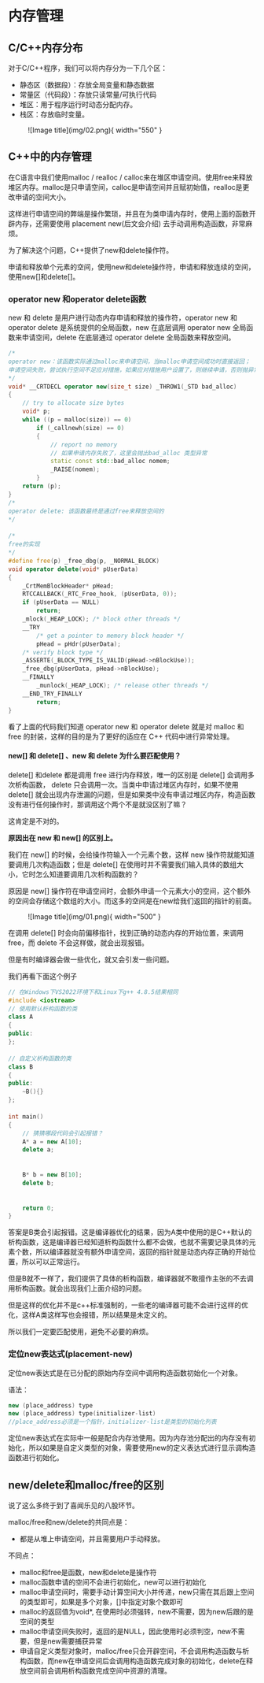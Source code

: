 # 内存管理

## **C/C++内存分布**

对于C/C++程序，我们可以将内存分为一下几个区：

- 静态区（数据段）：存放全局变量和静态数据
- 常量区（代码段）：存放只读常量/可执行代码
- 堆区：用于程序运行时动态分配内存。
- 栈区：存放临时变量。

<figure markdown="span">
  ![Image title](img/02.png){ width="550" }
</figure>

## **C++中的内存管理**

在C语言中我们使用malloc / realloc / calloc来在堆区申请空间。使用free来释放堆区内存。malloc是只申请空间，calloc是申请空间并且赋初始值，realloc是更改申请的空间大小。


这样进行申请空间的弊端是操作繁琐，并且在为类申请内存时，使用上面的函数开辟内存，还需要使用 placement new(后文会介绍) 去手动调用构造函数，非常麻烦。

为了解决这个问题，C++提供了new和delete操作符。

申请和释放单个元素的空间，使用new和delete操作符，申请和释放连续的空间，使用new[]和delete[]。



### **operator new 和operator delete函数**

new 和 delete 是用户进行动态内存申请和释放的操作符，operator new 和 operator delete 是系统提供的全局函数，new 在底层调用 operator new 全局函数来申请空间，delete 在底层通过 operator delete 全局函数来释放空间。

```cpp
/*
operator new：该函数实际通过malloc来申请空间，当malloc申请空间成功时直接返回；
申请空间失败，尝试执行空间不足应对措施，如果应对措施用户设置了，则继续申请，否则抛异常。
*/
void* __CRTDECL operator new(size_t size) _THROW1(_STD bad_alloc)
{
    // try to allocate size bytes
    void* p;
    while ((p = malloc(size)) == 0)
        if (_callnewh(size) == 0)
        {
            // report no memory
            // 如果申请内存失败了，这里会抛出bad_alloc 类型异常
            static const std::bad_alloc nomem;
            _RAISE(nomem);
        }
    return (p);
}
/*
operator delete: 该函数最终是通过free来释放空间的
*/

/*
free的实现
*/
#define free(p) _free_dbg(p, _NORMAL_BLOCK)
void operator delete(void* pUserData)
{
    _CrtMemBlockHeader* pHead;
    RTCCALLBACK(_RTC_Free_hook, (pUserData, 0));
    if (pUserData == NULL)
        return;
    _mlock(_HEAP_LOCK); /* block other threads */
    __TRY
        /* get a pointer to memory block header */
        pHead = pHdr(pUserData);
    /* verify block type */
    _ASSERTE(_BLOCK_TYPE_IS_VALID(pHead->nBlockUse));
    _free_dbg(pUserData, pHead->nBlockUse);
    __FINALLY
        _munlock(_HEAP_LOCK); /* release other threads */
    __END_TRY_FINALLY
        return;
}
```

看了上面的代码我们知道 operator new 和 operator delete 就是对 malloc 和 free 的封装，这样的目的是为了更好的适应在 C++ 代码中进行异常处理。


#### **new[] 和 delete[] 、new 和 delete 为什么要匹配使用？**

delete[] 和delete 都是调用 free 进行内存释放，唯一的区别是 delete[] 会调用多次析构函数， delete 只会调用一次。当类中申请过堆区内存时，如果不使用 delete[] 就会出现内存泄漏的问题，但是如果类中没有申请过堆区内存，构造函数没有进行任何操作时，那调用这个两个不是就没区别了嘛？

这肯定是不对的。

**原因出在 new 和 new[] 的区别上。**

我们在 new[] 的时候，会给操作符输入一个元素个数，这样 new 操作符就能知道要调用几次构造函数；但是 delete[] 在使用时并不需要我们输入具体的数组大小，它时怎么知道要调用几次析构函数的？

原因是 new[] 操作符在申请空间时，会额外申请一个元素大小的空间，这个额外的空间会存储这个数组的大小。而这多的空间是在new给我们返回的指针的前面。

<figure markdown="span">
  ![Image title](img/01.png){ width="500" }
</figure>

<!-- <div align="center"><img src="img/01.png"width="500"></div> -->

在调用 delete[] 时会向前偏移指针，找到正确的动态内存的开始位置，来调用 free，而 delete 不会这样做，就会出现报错。

但是有时编译器会做一些优化，就又会引发一些问题。

我们再看下面这个例子

```cpp
// 在Windows下VS2022环境下和Linux下g++ 4.8.5结果相同
#include <iostream>
// 使用默认析构函数的类
class A
{
public:
};

// 自定义析构函数的类
class B
{
public:
    ~B(){}
};

int main()
{
    // 猜猜哪段代码会引起报错？
    A* a = new A[10];
    delete a;


    B* b = new B[10];
    delete b;


    return 0;
}
```

答案是B类会引起报错。这是编译器优化的结果，因为A类中使用的是C++默认的析构函数，这是编译器已经知道析构函数什么都不会做，也就不需要记录具体的元素个数，所以编译器就没有额外申请空间，返回的指针就是动态内存正确的开始位置，所以可以正常运行。

但是B就不一样了，我们提供了具体的析构函数，编译器就不敢擅作主张的不去调用析构函数。就会出现我们上面介绍的问题。

但是这样的优化并不是c++标准强制的，一些老的编译器可能不会进行这样的优化，这样A类这样写也会报错，所以结果是未定义的。

所以我们一定要匹配使用，避免不必要的麻烦。

### **定位new表达式(placement-new)**

定位new表达式是在已分配的原始内存空间中调用构造函数初始化一个对象。

语法：
```cpp
new (place_address) type
new (place_address) type(initializer-list)
//place_address必须是一个指针，initializer-list是类型的初始化列表
```

定位new表达式在实际中一般是配合内存池使用。因为内存池分配出的内存没有初始化，所以如果是自定义类型的对象，需要使用new的定义表达式进行显示调构造函数进行初始化。

## **new/delete和malloc/free的区别**

说了这么多终于到了喜闻乐见的八股环节。

malloc/free和new/delete的共同点是：

- 都是从堆上申请空间，并且需要用户手动释放。

不同点：

- malloc和free是函数，new和delete是操作符
- malloc函数申请的空间不会进行初始化，new可以进行初始化
- malloc申请空间时，需要手动计算空间大小并传递，new只需在其后跟上空间的类型即可，如果是多个对象，[]中指定对象个数即可
- malloc的返回值为void*, 在使用时必须强转，new不需要，因为new后跟的是空间的类型
- malloc申请空间失败时，返回的是NULL，因此使用时必须判空，new不需要，但是new需要捕获异常
- 申请自定义类型对象时，malloc/free只会开辟空间，不会调用构造函数与析构函数，而new在申请空间后会调用构造函数完成对象的初始化，delete在释放空间前会调用析构函数完成空间中资源的清理。





